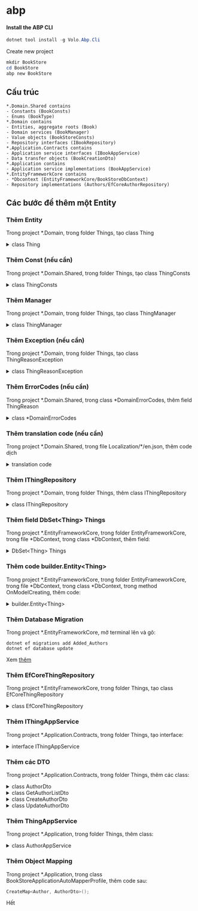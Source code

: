# abp

#### Install the ABP CLI <a href="#install-the-abp-cli" id="install-the-abp-cli"></a>

```powershell
dotnet tool install -g Volo.Abp.Cli
```

Create new project

```powershell
mkdir BookStore
cd BookStore
abp new BookStore
```

## Cấu trúc

```
*.Domain.Shared contains
- Constants (BookConsts)
- Enums (BookType)
*.Domain contains
- Entities, aggregate roots (Book)
- Domain services (BookManager)
- Value objects (BookStoreConsts)
- Repository interfaces (IBookRepository)
*.Application.Contracts contains
- Application service interfaces (IBookAppService)
- Data transfer objects (BookCreationDto)
*.Application contains
- Application service implementations (BookAppService)
*.EntityFrameworkCore contains
- *Dbcontext (EntityFrameworkCore/BookStoreDbContext)
- Repository implementations (Authors/EfCoreAuthorRepository)

```

## Các bước để thêm một Entity

### Thêm Entity

Trong project \*.Domain, trong folder Things, tạo class Thing

<details>

<summary>class Thing</summary>

```csharp
using System;
using JetBrains.Annotations;
using Volo.Abp;
using Volo.Abp.Domain.Entities.Auditing;

namespace Acme.BookStore.Authors
{
    public class Author : FullAuditedAggregateRoot<Guid>
    {
        public string Name { get; private set; }
        public DateTime BirthDate { get; set; }
        public string ShortBio { get; set; }

        private Author()
        {
            /* This constructor is for deserialization / ORM purpose */
        }

        internal Author(
            Guid id,
            [NotNull] string name,
            DateTime birthDate,
            [CanBeNull] string shortBio = null)
            : base(id)
        {
            SetName(name);
            BirthDate = birthDate;
            ShortBio = shortBio;
        }

        internal Author ChangeName([NotNull] string name)
        {
            SetName(name);
            return this;
        }

        private void SetName([NotNull] string name)
        {
            Name = Check.NotNullOrWhiteSpace(
                name, 
                nameof(name), 
                maxLength: AuthorConsts.MaxNameLength
            );
        }
    }
}

```

</details>

### Thêm Const (nếu cần)

Trong project \*.Domain.Shared, trong folder Things, tạo class ThingConsts

<details>

<summary>class ThingConsts</summary>

```csharp
namespace Acme.BookStore.Authors
{
    public static class AuthorConsts
    {
        public const int MaxNameLength = 64;
    }
}

```

</details>

### Thêm Manager

Trong project \*.Domain, trong folder Things, tạo class ThingManager

<details>

<summary>class ThingManager</summary>

```csharp
using System;
using System.Threading.Tasks;
using JetBrains.Annotations;
using Volo.Abp;
using Volo.Abp.Domain.Services;

namespace Acme.BookStore.Authors
{
    public class AuthorManager : DomainService
    {
        private readonly IAuthorRepository _authorRepository;

        public AuthorManager(IAuthorRepository authorRepository)
        {
            _authorRepository = authorRepository;
        }

        public async Task<Author> CreateAsync(
            [NotNull] string name,
            DateTime birthDate,
            [CanBeNull] string shortBio = null)
        {
            Check.NotNullOrWhiteSpace(name, nameof(name));

            var existingAuthor = await _authorRepository.FindByNameAsync(name);
            if (existingAuthor != null)
            {
                throw new AuthorAlreadyExistsException(name);
            }

            return new Author(
                GuidGenerator.Create(),
                name,
                birthDate,
                shortBio
            );
        }

        public async Task ChangeNameAsync(
            [NotNull] Author author,
            [NotNull] string newName)
        {
            Check.NotNull(author, nameof(author));
            Check.NotNullOrWhiteSpace(newName, nameof(newName));

            var existingAuthor = await _authorRepository.FindByNameAsync(newName);
            if (existingAuthor != null && existingAuthor.Id != author.Id)
            {
                throw new AuthorAlreadyExistsException(newName);
            }

            author.ChangeName(newName);
        }
    }
}

```

</details>

### Thêm Exception (nếu cần)

Trong project \*.Domain, trong folder Things, tạo class ThingReasonException

<details>

<summary>class ThingReasonException</summary>

```csharp
using Volo.Abp;

namespace Acme.BookStore.Authors
{
    public class AuthorAlreadyExistsException : BusinessException
    {
        public AuthorAlreadyExistsException(string name)
            : base(BookStoreDomainErrorCodes.AuthorAlreadyExists)
        {
            WithData("name", name);
        }
    }
}

```

</details>

### Thêm ErrorCodes (nếu cần)

Trong project \*.Domain.Shared, trong class \*DomainErrorCodes, thêm field ThingReason

<details>

<summary>class *DomainErrorCodes</summary>

```csharp
namespace Acme.BookStore
{
    public static class BookStoreDomainErrorCodes
    {
        public const string AuthorAlreadyExists = "BookStore:00001";
    }
}

```

</details>

### Thêm translation code (nếu cần)

Trong project \*.Domain.Shared, trong file Localization/\*/en.json, thêm code dịch

<details>

<summary>translation code</summary>

```json
"BookStore:00001": "There is already an author with the same name: {name}"

```

</details>

### Thêm IThingRepository

Trong project \*.Domain, trong folder Things, thêm class IThingRepository

<details>

<summary>class IThingRepository</summary>

```csharp
using System;
using System.Collections.Generic;
using System.Threading.Tasks;
using Volo.Abp.Domain.Repositories;

namespace Acme.BookStore.Authors
{
    public interface IAuthorRepository : IRepository<Author, Guid>
    {
        Task<Author> FindByNameAsync(string name);

        Task<List<Author>> GetListAsync(
            int skipCount,
            int maxResultCount,
            string sorting,
            string filter = null
        );
    }
}

```

</details>

### Thêm field DbSet\<Thing> Things

Trong project \*.EntityFrameworkCore, trong folder EntityFrameworkCore, trong file \*DbContext, trong class \*DbContext, thêm field:

<details>

<summary>DbSet&#x3C;Thing> Things</summary>

```csharp
public DbSet<Thing> Things { get; set; }
```

</details>

### Thêm code builder.Entity\<Thing>

Trong project \*.EntityFrameworkCore, trong folder EntityFrameworkCore, trong file \*DbContext, trong class \*DbContext, trong method OnModelCreating, thêm code:

<details>

<summary>builder.Entity&#x3C;Thing></summary>

```csharp
builder.Entity<Author>(b =>
{
    b.ToTable(BookStoreConsts.DbTablePrefix + "Authors",
        BookStoreConsts.DbSchema);
    
    b.ConfigureByConvention();
    
    b.Property(x => x.Name)
        .IsRequired()
        .HasMaxLength(AuthorConsts.MaxNameLength);

    b.HasIndex(x => x.Name);
});

```

</details>

### Thêm Database Migration

Trong project \*.EntityFrameworkCore, mở terminal lên và gõ:

```
dotnet ef migrations add Added_Authors
dotnet ef database update
```

Xem [thêm](https://docs.abp.io/en/abp/latest/Tutorials/Part-7?UI=MVC\&DB=EF#create-a-new-database-migration)

### Thêm EfCoreThingRepository

Trong project \*.EntityFrameworkCore, trong folder Things, tạo class EfCoreThingRepository

<details>

<summary>class EfCoreThingRepository</summary>

```csharp
using System;
using System.Collections.Generic;
using System.Linq;
using System.Linq.Dynamic.Core;
using System.Threading.Tasks;
using Acme.BookStore.EntityFrameworkCore;
using Microsoft.EntityFrameworkCore;
using Volo.Abp.Domain.Repositories.EntityFrameworkCore;
using Volo.Abp.EntityFrameworkCore;

namespace Acme.BookStore.Authors
{
    public class EfCoreAuthorRepository
        : EfCoreRepository<BookStoreDbContext, Author, Guid>,
            IAuthorRepository
    {
        public EfCoreAuthorRepository(
            IDbContextProvider<BookStoreDbContext> dbContextProvider)
            : base(dbContextProvider)
        {
        }

        public async Task<Author> FindByNameAsync(string name)
        {
            var dbSet = await GetDbSetAsync();
            return await dbSet.FirstOrDefaultAsync(author => author.Name == name);
        }

        public async Task<List<Author>> GetListAsync(
            int skipCount,
            int maxResultCount,
            string sorting,
            string filter = null)
        {
            var dbSet = await GetDbSetAsync();
            return await dbSet
                .WhereIf(
                    !filter.IsNullOrWhiteSpace(),
                    author => author.Name.Contains(filter)
                 )
                .OrderBy(sorting)
                .Skip(skipCount)
                .Take(maxResultCount)
                .ToListAsync();
        }
    }
}

```

</details>

### Thêm IThingAppService

Trong project \*.Application.Contracts, trong folder Things, tạo interface:

<details>

<summary>interface IThingAppService</summary>

```csharp
using System;
using System.Threading.Tasks;
using Volo.Abp.Application.Dtos;
using Volo.Abp.Application.Services;

namespace Acme.BookStore.Authors
{
    public interface IAuthorAppService : IApplicationService
    {
        Task<AuthorDto> GetAsync(Guid id);

        Task<PagedResultDto<AuthorDto>> GetListAsync(GetAuthorListDto input);

        Task<AuthorDto> CreateAsync(CreateAuthorDto input);

        Task UpdateAsync(Guid id, UpdateAuthorDto input);

        Task DeleteAsync(Guid id);
    }
}

```

</details>

### Thêm các DTO

Trong project \*.Application.Contracts, trong folder Things, thêm các class:

<details>

<summary>class AuthorDto</summary>

```csharp
using System;
using Volo.Abp.Application.Dtos;

namespace Acme.BookStore.Authors
{
    public class AuthorDto : EntityDto<Guid>
    {
        public string Name { get; set; }

        public DateTime BirthDate { get; set; }

        public string ShortBio { get; set; }
    }
}

```

</details>

<details>

<summary>class GetAuthorListDto</summary>

```csharp
using Volo.Abp.Application.Dtos;

namespace Acme.BookStore.Authors
{
    public class GetAuthorListDto : PagedAndSortedResultRequestDto
    {
        public string Filter { get; set; }
    }
}

```

</details>

<details>

<summary>class CreateAuthorDto</summary>

```csharp
using System;
using System.ComponentModel.DataAnnotations;

namespace Acme.BookStore.Authors
{
    public class CreateAuthorDto
    {
        [Required]
        [StringLength(AuthorConsts.MaxNameLength)]
        public string Name { get; set; }

        [Required]
        public DateTime BirthDate { get; set; }
        
        public string ShortBio { get; set; }
    }
}

```

</details>

<details>

<summary>class UpdateAuthorDto</summary>

```csharp
using System;
using System.ComponentModel.DataAnnotations;

namespace Acme.BookStore.Authors
{
    public class UpdateAuthorDto
    {
        [Required]
        [StringLength(AuthorConsts.MaxNameLength)]
        public string Name { get; set; }

        [Required]
        public DateTime BirthDate { get; set; }
        
        public string ShortBio { get; set; }
    }
}

```

</details>

### Thêm ThingAppService

Trong project \*.Application, trong folder Things, thêm class:

<details>

<summary>class AuthorAppService</summary>

```csharp
using System;
using System.Collections.Generic;
using System.Linq;
using System.Threading.Tasks;
using Acme.BookStore.Permissions;
using Microsoft.AspNetCore.Authorization;
using Volo.Abp.Application.Dtos;
using Volo.Abp.Domain.Repositories;

namespace Acme.BookStore.Authors
{
    [Authorize(BookStorePermissions.Authors.Default)]
    public class AuthorAppService : BookStoreAppService, IAuthorAppService
    {
        private readonly IAuthorRepository _authorRepository;
        private readonly AuthorManager _authorManager;

        public AuthorAppService(
            IAuthorRepository authorRepository,
            AuthorManager authorManager)
        {
            _authorRepository = authorRepository;
            _authorManager = authorManager;
        }

        public async Task<AuthorDto> GetAsync(Guid id)
{
    var author = await _authorRepository.GetAsync(id);
    return ObjectMapper.Map<Author, AuthorDto>(author);
}

public async Task<PagedResultDto<AuthorDto>> GetListAsync(GetAuthorListDto input)
{
    if (input.Sorting.IsNullOrWhiteSpace())
    {
        input.Sorting = nameof(Author.Name);
    }

    var authors = await _authorRepository.GetListAsync(
        input.SkipCount,
        input.MaxResultCount,
        input.Sorting,
        input.Filter
    );

    var totalCount = input.Filter == null
        ? await _authorRepository.CountAsync()
        : await _authorRepository.CountAsync(
            author => author.Name.Contains(input.Filter));

    return new PagedResultDto<AuthorDto>(
        totalCount,
        ObjectMapper.Map<List<Author>, List<AuthorDto>>(authors)
    );
}

[Authorize(BookStorePermissions.Authors.Create)]
public async Task<AuthorDto> CreateAsync(CreateAuthorDto input)
{
    var author = await _authorManager.CreateAsync(
        input.Name,
        input.BirthDate,
        input.ShortBio
    );

    await _authorRepository.InsertAsync(author);

    return ObjectMapper.Map<Author, AuthorDto>(author);
}

    [Authorize(BookStorePermissions.Authors.Edit)]
    public async Task UpdateAsync(Guid id, UpdateAuthorDto input)
    {
        var author = await _authorRepository.GetAsync(id);

        if (author.Name != input.Name)
        {
            await _authorManager.ChangeNameAsync(author, input.Name);
        }

        author.BirthDate = input.BirthDate;
        author.ShortBio = input.ShortBio;

        await _authorRepository.UpdateAsync(author);
    }

    [Authorize(BookStorePermissions.Authors.Delete)]
    public async Task DeleteAsync(Guid id)
    {
        await _authorRepository.DeleteAsync(id);
    }

    }
}

```

</details>

### Thêm Object Mapping

Trong project \*.Application, trong class BookStoreApplicationAutoMapperProfile, thêm code sau:

```csharp
CreateMap<Author, AuthorDto>();
```

Hết
